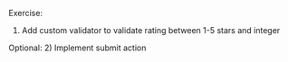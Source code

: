 Exercise:
1) Add custom validator to validate rating between 1-5 stars and integer

Optional:
2) Implement submit action
